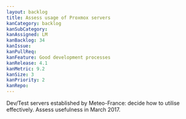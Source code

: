 ```yaml
---
layout: backlog
title: Assess usage of Proxmox servers
kanCategory: backlog
kanSubCategory:
kanAssigned: LM
kanBacklog: 34
kanIssue:
kanPullReq:
kanFeature: Good development processes
kanRelease: 4.1
kanMetric: 9.2
kanSize: 3
kanPriority: 2
kanRepo:
---
```

Dev/Test servers established by Meteo-France: decide how to utilise effectively. Assess usefulness in March 2017.
